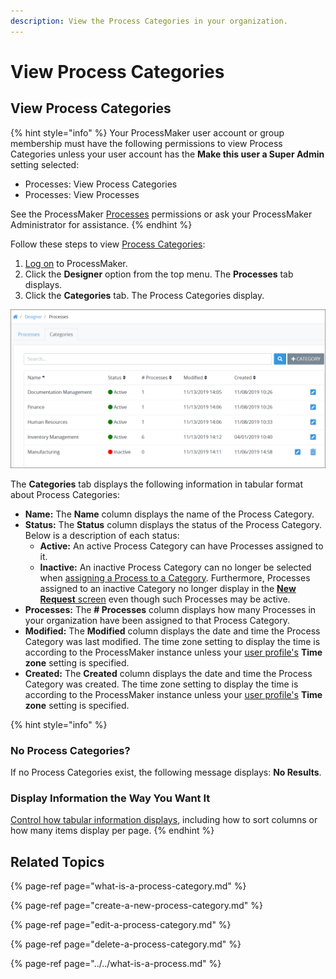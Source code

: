 ```yaml
---
description: View the Process Categories in your organization.
---
```


# View Process Categories

## View Process Categories

{% hint style="info" %}
Your ProcessMaker user account or group membership must have the following permissions to view Process Categories unless your user account has the **Make this user a Super Admin** setting selected:

* Processes: View Process Categories
* Processes: View Processes

See the ProcessMaker [Processes](../../../../processmaker-administration/permission-descriptions-for-users-and-groups.md#processes) permissions or ask your ProcessMaker Administrator for assistance.
{% endhint %}

Follow these steps to view [Process Categories](what-is-a-process-category.md):

1. [Log on](../../../../using-processmaker/log-in.md#log-in) to ProcessMaker.
2. Click the **Designer** option from the top menu. The **Processes** tab displays.
3. Click the **Categories** tab. The Process Categories display.

![&quot;Categories&quot; tab in the &quot;Processes&quot; page displays Categories by which to organize Processes](../../../../.gitbook/assets/process-categories-page-processes%20%281%29.png)

The **Categories** tab displays the following information in tabular format about Process Categories:

* **Name:** The **Name** column displays the name of the Process Category.
* **Status:** The **Status** column displays the status of the Process Category. Below is a description of each status:
  * **Active:** An active Process Category can have Processes assigned to it.
  * **Inactive:** An inactive Process Category can no longer be selected when [assigning a Process to a Category](../create-a-process.md#create-a-new-process). Furthermore, Processes assigned to an inactive Category no longer display in the [**New Request** screen](../../../../using-processmaker/requests/make-a-request.md#start-a-request) even though such Processes may be active.
* **Processes:** The **\# Processes** column displays how many Processes in your organization have been assigned to that Process Category.
* **Modified:** The **Modified** column displays the date and time the Process Category was last modified. The time zone setting to display the time is according to the ProcessMaker instance unless your [user profile's](../../../../using-processmaker/profile-settings.md#change-your-profile-settings) **Time zone** setting is specified.
* **Created:** The **Created** column displays the date and time the Process Category was created. The time zone setting to display the time is according to the ProcessMaker instance unless your [user profile's](../../../../using-processmaker/profile-settings.md#change-your-profile-settings) **Time zone** setting is specified.

{% hint style="info" %}
### No Process Categories? <a id="no-processes"></a>

If no Process Categories exist, the following message displays: **No Results**.

### Display Information the Way You Want It <a id="display-information-the-way-you-want-it"></a>

​[Control how tabular information displays](https://processmaker.gitbook.io/processmaker-4-community/-LPblkrcFWowWJ6HZdhC/~/drafts/-LWD5skTaOptuIWIWk76/primary/using-processmaker/control-how-requests-display-in-a-tab), including how to sort columns or how many items display per page.
{% endhint %}

## Related Topics

{% page-ref page="what-is-a-process-category.md" %}

{% page-ref page="create-a-new-process-category.md" %}

{% page-ref page="edit-a-process-category.md" %}

{% page-ref page="delete-a-process-category.md" %}

{% page-ref page="../../what-is-a-process.md" %}

